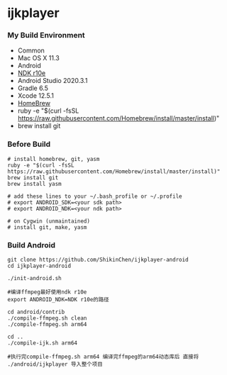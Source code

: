 # ijkplayer

### My Build Environment
- Common
 - Mac OS X 11.3
- Android
 - [NDK r10e](http://developer.android.com/tools/sdk/ndk/index.html)
 - Android Studio 2020.3.1
 - Gradle 6.5
 - Xcode 12.5.1
- [HomeBrew](http://brew.sh)
 - ruby -e "$(curl -fsSL https://raw.githubusercontent.com/Homebrew/install/master/install)"
 - brew install git


### Before Build
```
# install homebrew, git, yasm
ruby -e "$(curl -fsSL https://raw.githubusercontent.com/Homebrew/install/master/install)"
brew install git
brew install yasm

# add these lines to your ~/.bash_profile or ~/.profile
# export ANDROID_SDK=<your sdk path>
# export ANDROID_NDK=<your ndk path>

# on Cygwin (unmaintained)
# install git, make, yasm
```

### Build Android
```
git clone https://github.com/ShikinChen/ijkplayer-android
cd ijkplayer-android

./init-android.sh

#编译ffmpeg最好使用ndk r10e
export ANDROID_NDK=NDK r10e的路径

cd android/contrib
./compile-ffmpeg.sh clean
./compile-ffmpeg.sh arm64

cd ..
./compile-ijk.sh arm64

#执行完compile-ffmpeg.sh arm64 编译完ffmpeg的arm64动态库后 直接将 ./android/ijkplayer 导入整个项目

```


